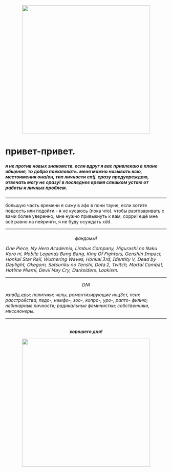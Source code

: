 <div id="header" align="center">
  <img src="https://media3.giphy.com/media/v1.Y2lkPTc5MGI3NjExZGxjNDgzcTV0bzZpbmR4anUxYnZocnNsanlzeXRpdTl2ejJzMjR6cyZlcD12MV9pbnRlcm5hbF9naWZfYnlfaWQmY3Q9Zw/8pzzC73HBeKmQ/giphy.gif" width="400"/>
</div>
<h1> 
привет-привет.
 
<h5>
        я не против новых знакомств. если вдруг я вас привлекаю в плане общения, то добро пожаловать. меня можно называть ксю, местоимения она/он, тип личности entj. сразу предупреждаю, отвечать могу не сразу! в последнее время слишком устаю от работы и личных проблем.
<h5></h5> 
       <hr>
большую часть времени я сижу в афк в пони тауне, если хотите подсесть или подойти - я не кусаюсь (пока что). чтобы разговаривать с вами более уверенно, мне нужно привыкнуть к вам, сорри! ещё мне всё равно на пейринги, я не буду осуждать xdd.
<hr>
        <h6>
<p align="center">фандомы!</p>
𝖮𝗇𝖾 𝖯𝗂𝖾𝖼𝖾, 𝖬𝗒 𝖧𝖾𝗋𝗈 𝖠𝖼𝖺𝖽𝖾𝗆𝗂𝖺, 𝖫𝗂𝗆𝖻𝗎𝗌 𝖢𝗈𝗆𝗉𝖺𝗇𝗒, 𝖧𝗂𝗀𝗎𝗋𝖺𝗌𝗁𝗂 𝗇𝗈 𝖭𝖺𝗄𝗎 𝖪𝗈𝗋𝗈 𝗇𝗂, 𝖬𝗈𝖻𝗂𝗅𝖾 𝖫𝖾𝗀𝖾𝗇𝖽𝗌 𝖡𝖺𝗇𝗀 𝖡𝖺𝗇𝗀, 𝖪𝗂𝗇𝗀 𝖮𝖿 𝖥𝗂𝗀𝗁𝗍𝖾𝗋𝗌, 𝖦𝖾𝗇𝗌𝗁𝗂𝗇 𝖨𝗆𝗉𝖺𝖼𝗍, 𝖧𝗈𝗇𝗄𝖺𝗂 𝖲𝗍𝖺𝗋 𝖱𝖺𝗂𝗅, 𝖶𝗎𝗍𝗁𝖾𝗋𝗂𝗇𝗀 𝖶𝖺𝗏𝖾𝗌, 𝖧𝗈𝗇𝗄𝖺𝗂 3𝗋𝖽, 𝖨𝖽𝖾𝗇𝗍𝗂𝗍𝗒 𝖵, 𝖣𝖾𝖺𝖽 𝖻𝗒 𝖣𝖺𝗒𝗅𝗂𝗀𝗁𝗍, 𝖮𝗄𝖾𝗀𝗈𝗆, 𝖲𝖺𝗍𝗌𝗎𝗋𝗂𝗄𝗎 𝗇𝗈 𝖳𝖾𝗇𝗌𝗁𝗂, 𝖣𝗈𝗍𝖺 2, 𝖳𝗐𝗂𝗍𝖼𝗁, 𝖬𝗈𝗋𝗍𝖺𝗅 𝖢𝗈𝗆𝖻𝖺𝗍, 𝖧𝗈𝗍𝗅𝗂𝗇𝖾 𝖬𝗂𝖺𝗆𝗂, 𝖣𝖾𝗏𝗂𝗅 𝖬𝖺𝗒 𝖢𝗋𝗒, 𝖣𝖺𝗋𝗄𝗌𝗂𝖽𝖾𝗋𝗌, 𝖫𝗈𝗈𝗄𝗂𝗌𝗆.
 <hr>
 <p align="center">DNI</p>
жив0д.еры; политики; челы, романтизирующие инц3ст, псих расстройства, педо-, нимфо-, зоо-, копро-, уро-, рапто- филию; небинарные личности; радикальные феминистки; собственники, миссионеры.
 <hr>
 <h5>
<p align="center">хорошего дня!
<div id="header" align="center">
  <img src="https://media2.giphy.com/media/v1.Y2lkPTZjMDliOTUycjd3Yzk0Y29sMXIxdmNmbzZya2FuczA2MTh2b2ZjMXlrc3Ixdmx4eiZlcD12MV9pbnRlcm5hbF9naWZfYnlfaWQmY3Q9Zw/Of4zJf0WT7gOSlzUQ3/giphy.gif" width="400"/>
